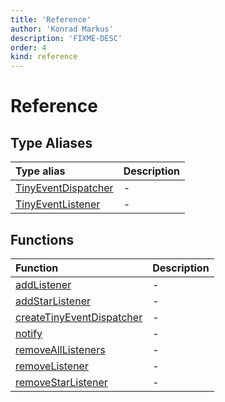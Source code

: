 ```yaml
---
title: 'Reference'
author: 'Konrad Markus'
description: 'FIXME-DESC'
order: 4
kind: reference
---
```


# Reference

## Type Aliases

| Type alias                                                                                          | Description |
| :-------------------------------------------------------------------------------------------------- | :---------- |
| [TinyEventDispatcher](/projects/konkerdev-tiny-event-fp/reference/type-aliases/tinyeventdispatcher) | -           |
| [TinyEventListener](/projects/konkerdev-tiny-event-fp/reference/type-aliases/tinyeventlistener)     | -           |

## Functions

| Function                                                                                                     | Description |
| :----------------------------------------------------------------------------------------------------------- | :---------- |
| [addListener](/projects/konkerdev-tiny-event-fp/reference/functions/addlistener)                             | -           |
| [addStarListener](/projects/konkerdev-tiny-event-fp/reference/functions/addstarlistener)                     | -           |
| [createTinyEventDispatcher](/projects/konkerdev-tiny-event-fp/reference/functions/createtinyeventdispatcher) | -           |
| [notify](/projects/konkerdev-tiny-event-fp/reference/functions/notify)                                       | -           |
| [removeAllListeners](/projects/konkerdev-tiny-event-fp/reference/functions/removealllisteners)               | -           |
| [removeListener](/projects/konkerdev-tiny-event-fp/reference/functions/removelistener)                       | -           |
| [removeStarListener](/projects/konkerdev-tiny-event-fp/reference/functions/removestarlistener)               | -           |

